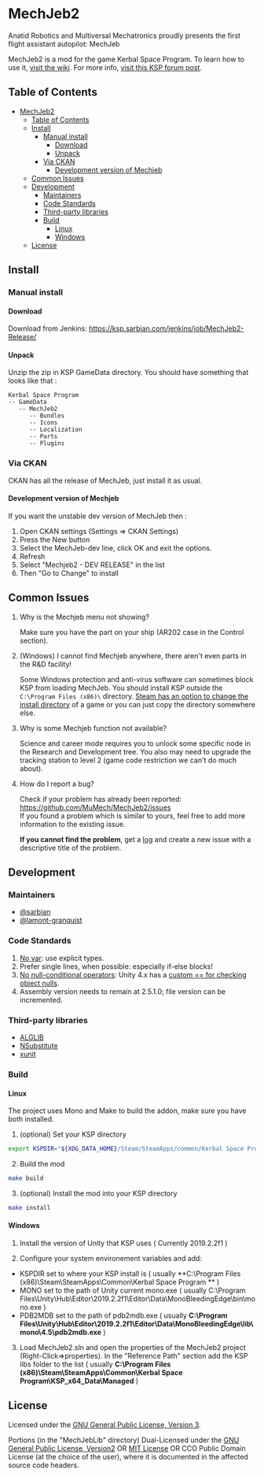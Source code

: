 # MechJeb2

Anatid Robotics and Multiversal Mechatronics proudly presents the first flight assistant autopilot: MechJeb

MechJeb2 is a mod for the game Kerbal Space Program. To learn how to use it, [visit the wiki][wiki]. For more
info, [visit this KSP forum post][post].

[wiki]: https://github.com/MuMech/MechJeb2/wiki

[post]: http://forum.kerbalspaceprogram.com/index.php?/topic/154834-122-anatid-robotics-mumech-mechjeb-autopilot-260-12-dec-2016/

## Table of Contents

- [MechJeb2](#mechjeb2)
    - [Table of Contents](#table-of-contents)
    - [Install](#install)
        - [Manual install](#manual-install)
            - [Download](#download)
            - [Unpack](#unpack)
        - [Via CKAN](#via-ckan)
            - [Development version of Mechjeb](#development-version-of-mechjeb)
    - [Common Issues](#common-issues)
    - [Development](#development)
        - [Maintainers](#maintainers)
        - [Code Standards](#code-standards)
        - [Third-party libraries](#third-party-libraries)
        - [Build](#build)
            - [Linux](#linux)
            - [Windows](#windows)
    - [License](#license)

## Install

### Manual install

#### Download

Download from Jenkins:
<https://ksp.sarbian.com/jenkins/job/MechJeb2-Release/>

#### Unpack

Unzip the zip in KSP GameData directory. You should have something that looks like that :

    Kerbal Space Program
    -- GameData
       -- MechJeb2
          -- Bundles
          -- Icons
          -- Localization
          -- Parts
          -- Plugins

### Via CKAN

CKAN has all the release of MechJeb, just install it as usual.

#### Development version of Mechjeb

If you want the unstable dev version of MechJeb then :

1. Open CKAN settings (Settings => CKAN Settings)
2. Press the New button
3. Select the MechJeb-dev line, click OK and exit the options.
4. Refresh
5. Select "Mechjeb2 - DEV RELEASE" in the list
6. Then "Go to Change" to install

## Common Issues

1. Why is the Mechjeb menu not showing?

   Make sure you have the part on your ship (AR202 case in the Control section).

2. (Windows) I cannot find Mechjeb anywhere, there aren't even parts in the R&D facility!

   Some Windows protection and anti-virus software can sometimes block KSP from loading MechJeb.
   You should install KSP outside the `C:\Program Files (x86)\`
   directory. [Steam has an option to change the install directory](https://support.steampowered.com/kb_article.php?ref=7710-tdlc-0426)
   of a game or you can just copy the directory somewhere else.

3. Why is some Mechjeb function not available?

   Science and career mode requires you to unlock some specific node in the Research and Development tree.
   You also may need to upgrade the tracking station to level 2 (game code restriction we can't do much about).

4. How do I report a bug?

   Check if your problem has already been reported: <https://github.com/MuMech/MechJeb2/issues>  
   If you found a problem which is similar to yours, feel free to add more information to the existing issue.

   **If you cannot find the problem**, get
   a [log](https://forum.kerbalspaceprogram.com/index.php?/topic/83212-how-to-get-support-read-first/#Logs) and create a
   new issue with a descriptive title of the problem.

## Development

### Maintainers

- [@sarbian](https://github.com/sarbian)
- [@lamont-granquist](https://github.com/lamont-granquist)

### Code Standards

1. [No var](https://docs.microsoft.com/en-us/visualstudio/ide/reference/convert-var-to-explicit-type): use explicit
   types.
2. Prefer single lines, when possible: especially if-else blocks!
3. [No null-conditional operators](https://docs.microsoft.com/en-us/dotnet/csharp/language-reference/operators/member-access-operators#null-conditional-operators--and-):
   Unity 4.x has
   a [custom == for checking object nulls](https://blog.unity.com/technology/custom-operator-should-we-keep-it).
4. Assembly version needs to remain at 2.5.1.0; file version can be incremented.

### Third-party libraries

- [ALGLIB](https://www.alglib.net/)
- [NSubstitute](https://nsubstitute.github.io/)
- [xunit](https://xunit.net/)

### Build

#### Linux

The project uses Mono and Make to build the addon, make sure you have both installed.

1. (optional) Set your KSP directory

```sh
export KSPDIR="${XDG_DATA_HOME}/Steam/SteamApps/common/Kerbal Space Program"
```

2. Build the mod

```sh
make build
```

3. (optional) Install the mod into your KSP directory

```sh
make install
```

#### Windows

1. Install the version of Unity that KSP uses ( Currently 2019.2.2f1 )

2. Configure your system environement variables and add:

- KSPDIR set to where your KSP install is ( usually **C:\Program Files (x86)\Steam\SteamApps\Common\Kerbal Space Program
  ** )
- MONO set to the path of Unity current mono.exe ( usually C:\Program
  Files\Unity\Hub\Editor\2019.2.2f1\Editor\Data\MonoBleedingEdge\bin\mono.exe )
- PDB2MDB set to the path of pdb2mdb.exe ( usually **C:\Program
  Files\Unity\Hub\Editor\2019.2.2f1\Editor\Data\MonoBleedingEdge\lib\mono\4.5\pdb2mdb.exe** )

3. Load MechJeb2.sln and open the properties of the MechJeb2 project (Right-Click=>properties). In the "Reference Path"
   section add the KSP libs folder to the list ( usually **C:\Program Files (x86)\Steam\SteamApps\Common\Kerbal Space
   Program\KSP_x64_Data\Managed** )

## License

Licensed under the [GNU General Public License, Version 3](LICENSE.md).

Portions (in the "MechJebLib" directory) Dual-Licensed under the [GNU General Public License, Version2](GPLv2-LICENSE.md)
OR [MIT License](MIT-LICENSE.md) OR CCO Public Domain License (at the choice of the user),
where it is documented in the affected source code headers.
